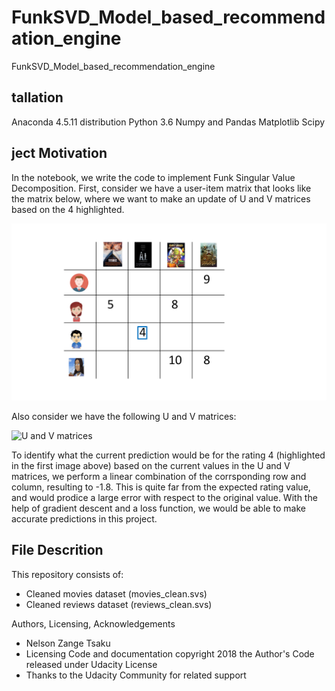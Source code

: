 # FunkSVD_Model_based_recommendation_engine
FunkSVD_Model_based_recommendation_engine
## tallation
Anaconda 4.5.11 distribution 
Python 3.6 
Numpy and Pandas
Matplotlib
Scipy

## ject Motivation
In the notebook, we write the code to implement Funk Singular Value Decomposition.
First, consider we have a user-item matrix that looks like the matrix below, where we want to make an update of U and V matrices based on the 4 highlighted.

![User-movier ratings](https://github.com/Tsakunelson/FunkSVD_Model_based_recommendation_engine/blob/master/Figure5.png)

Also consider we have the following U and V matrices:

![U and V matrices]()

To identify what the current prediction would be for the rating 4 (highlighted in the first image above) based on the current values in the U and V matrices, we perform a linear combination of the corrsponding row and column, resulting to -1.8. This is quite far from the expected rating value, and would prodice a large error with respect to the original value. With the help of gradient descent and a loss function, we would be able to make accurate predictions in this project. 

## File Descrition 
This repository consists of:
- Cleaned movies dataset (movies_clean.svs)
- Cleaned reviews dataset (reviews_clean.svs)

Authors, Licensing, Acknowledgements
- Nelson Zange Tsaku 
- Licensing Code and documentation copyright 2018 the Author's Code released under Udacity License 
- Thanks to the Udacity Community for related support
